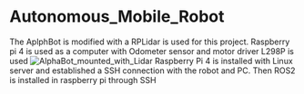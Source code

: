 # Autonomous_Mobile_Robot
The AplphBot is modified with a RPLidar is used for this project. Raspberry pi 4 is used as a computer with Odometer sensor and motor driver L298P is used
![AlphaBot_mounted_with_Lidar](https://user-images.githubusercontent.com/72196976/212920215-7c251826-d0e8-4d1a-9a20-3ca498d1a21f.jpg)
Raspberry Pi 4 is installed with Linux server and established a SSH connection with the robot and PC. Then ROS2 is installed in raspberry pi through SSH
